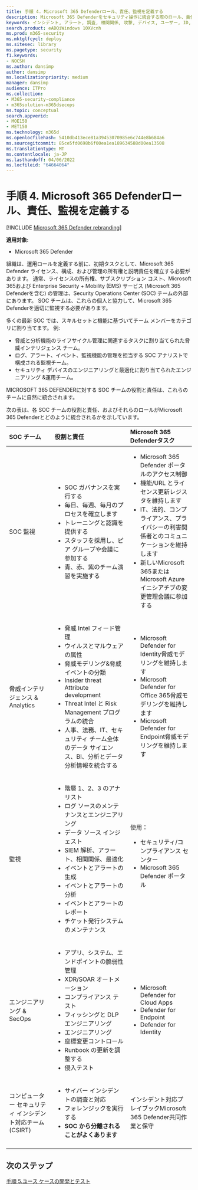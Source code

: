 ```yaml
---
title: 手順 4. Microsoft 365 Defenderロール、責任、監視を定義する
description: Microsoft 365 Defenderをセキュリティ操作に統合する際のロール、責任、監視を定義する基本。
keywords: インシデント, アラート, 調査, 相関関係, 攻撃, デバイス, ユーザー, ID, ID, メールボックス, 電子メール, 365, Microsoft, Microsoft 365, インシデント対応, サイバー攻撃, secops, セキュリティ操作, soc
search.product: eADQiWindows 10XVcnh
ms.prod: m365-security
ms.mktglfcycl: deploy
ms.sitesec: library
ms.pagetype: security
f1.keywords:
- NOCSH
ms.author: dansimp
author: dansimp
ms.localizationpriority: medium
manager: dansimp
audience: ITPro
ms.collection:
- M365-security-compliance
- m365solution-m365dsecops
ms.topic: conceptual
search.appverid:
- MOE150
- MET150
ms.technology: m365d
ms.openlocfilehash: 5410db413ece81a39453070985e6c744e8b684a6
ms.sourcegitcommit: 85ce5fd0698b6f00ea1ea189634588d00ea13508
ms.translationtype: MT
ms.contentlocale: ja-JP
ms.lasthandoff: 04/06/2022
ms.locfileid: "64664064"
---
```

# <a name="step-4-define-microsoft-365-defender-roles-responsibilities-and-oversight"></a>手順 4. Microsoft 365 Defenderロール、責任、監視を定義する

[!INCLUDE [Microsoft 365 Defender rebranding](../includes/microsoft-defender.md)]

**適用対象:**
- Microsoft 365 Defender

組織は、運用ロールを定義する前に、初期タスクとして、Microsoft 365 Defender ライセンス、構成、および管理の所有権と説明責任を確立する必要があります。 通常、ライセンスの所有権、サブスクリプション コスト、Microsoft 365および Enterprise Security + Mobility (EMS) サービス (Microsoft 365 Defenderを含む) の管理は、Security Operations Center (SOC) チームの外部にあります。 SOC チームは、これらの個人と協力して、Microsoft 365 Defenderを適切に監視する必要があります。 

多くの最新 SOC では、スキルセットと機能に基づいてチーム メンバーをカテゴリに割り当てます。 例:

- 脅威と分析機能のライフサイクル管理に関連するタスクに割り当てられた脅威インテリジェンス チーム。
- ログ、アラート、イベント、監視機能の管理を担当する SOC アナリストで構成される監視チーム。
- セキュリティ デバイスのエンジニアリングと最適化に割り当てられたエンジニアリング &運用チーム。

MICROSOFT 365 DEFENDERに対する SOC チームの役割と責任は、これらのチームに自然に統合されます。

次の表は、各 SOC チームの役割と責任、およびそれらのロールがMicrosoft 365 Defenderとどのように統合されるかを示しています。

| SOC チーム | 役割と責任 | Microsoft 365 Defenderタスク  |
|:-------|:-----|:-------|
| SOC 監視 | <ul><li>SOC ガバナンスを実行する</li><li>毎日、毎週、毎月のプロセスを確立します</li><li>トレーニングと認識を提供する</li><li>スタッフを採用し、ピア グループや会議に参加する</li><li>青、赤、紫のチーム演習を実施する</ul>  | <ul><li>Microsoft 365 Defender ポータルのアクセス制御</li><li>機能/URL とライセンス更新レジスタを維持します</li><li>IT、法的、コンプライアンス、プライバシーの利害関係者とのコミュニケーションを維持します</li><li>新しいMicrosoft 365またはMicrosoft Azureイニシアチブの変更管理会議に参加する</ul> |
| 脅威インテリジェンス & Analytics  | <ul><li>脅威 Intel フィード管理</li><li>ウイルスとマルウェアの属性</li><li>脅威モデリング&脅威イベントの分類</li><li>Insider threat Attribute development </li><li>Threat Intel と Risk Management プログラムの統合</li><li>人事、法務、IT、セキュリティ チーム全体のデータ サイエンス、BI、分析とデータ分析情報を統合する<ul> | <ul><li>Microsoft Defender for Identity脅威モデリングを維持します</li><li>Microsoft Defender for Office 365脅威モデリングを維持します</li><li>Microsoft Defender for Endpoint脅威モデリングを維持します</ul> |
| 監視 | <ul><li>階層 1、2、3 のアナリスト</li><li>ログ ソースのメンテナンスとエンジニアリング</li><li>データ ソース インジェスト </li><li>SIEM 解析、アラート、相関関係、最適化</li><li>イベントとアラートの生成</li><li>イベントとアラートの分析</li><li>イベントとアラートのレポート</li><li>チケット発行システムのメンテナンス</ul> | 使用： <ul><li>セキュリティ/コンプライアンス センター</li><li>Microsoft 365 Defender ポータル</ul> |
| エンジニアリング & SecOps | <ul><li>アプリ、システム、エンドポイントの脆弱性管理</li><li>XDR/SOAR オートメーション</li><li>コンプライアンス テスト</li><li>フィッシングと DLP エンジニアリング</li><li>エンジニアリング</li><li>座標変更コントロール</li><li>Runbook の更新を調整する</li><li>侵入テスト<ul> | <ul><li>Microsoft Defender for Cloud Apps</li><li>Defender for Endpoint</li><li>Defender for Identity</ul> |
| コンピューター セキュリティ インシデント対応チーム (CSIRT) | <ul><li>サイバー インシデントの調査と対応</li><li>フォレンジックを実行する</li><li>**SOC から分離されることがよくあります**</ul> | インシデント対応プレイブックMicrosoft 365 Defender共同作業と保守 |
||||


## <a name="next-step"></a>次のステップ

[手順 5.ユース ケースの開発とテスト](integrate-microsoft-365-defender-secops-use-cases.md)
